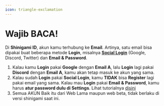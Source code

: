 ```yaml
---
icon: triangle-exclamation
---
```


# Wajib BACA!

Di **Shinigami ID**, akun kamu terhubung ke **Email**. Artinya, satu email bisa dipakai buat beberapa metode **Login**, misalnya [**Social Login**](quickstart.md) (Google, Discord, Twitter) dan **Email & Password**.

1. Kalau kamu **Login** pakai **Google** dengan **Email A**, lalu **Login** lagi pakai **Discord** dengan **Email A**, kamu akan tetap masuk ke akun yang sama.
2. Kalau sudah **Login** pakai **Social Login**, kamu **TIDAK** bisa **Register** lagi pakai email yang sama. Kalau mau **Login** pakai **Email & Password**, kamu harus **atur password dulu di Settings**. Lihat tutorialnya [disini](mengatur-password.md)
3. Semua AKUN Baik itu dari Web Lama maupun web beta, tidak berlaku di versi shinigami saat ini.
